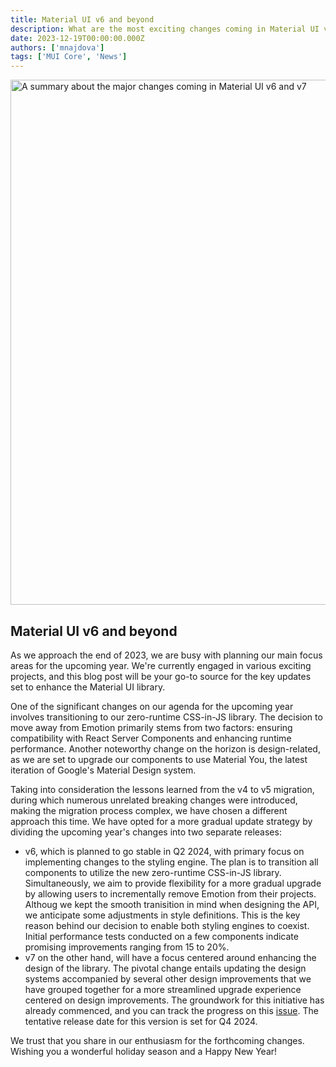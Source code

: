 ```yaml
---
title: Material UI v6 and beyond
description: What are the most exciting changes coming in Material UI v6? Read all about it here!
date: 2023-12-19T00:00:00.000Z
authors: ['mnajdova']
tags: ['MUI Core', 'News']
---
```


<img alt="A summary about the major changes coming in Material UI v6 and v7" src="/static/blog/2023-material-ui-v6-and-beyond/post-header.jpg" width="1200" height="840" loading="lazy" />

## Material UI v6 and beyond

As we approach the end of 2023, we are busy with planning our main focus areas for the upcoming year.
We're currently engaged in various exciting projects, and this blog post will be your go-to source for the key updates set to enhance the Material UI library.

One of the significant changes on our agenda for the upcoming year involves transitioning to our zero-runtime CSS-in-JS library.
The decision to move away from Emotion primarily stems from two factors: ensuring compatibility with React Server Components and enhancing runtime performance.
Another noteworthy change on the horizon is design-related, as we are set to upgrade our components to use Material You, the latest iteration of Google's Material Design system.

Taking into consideration the lessons learned from the v4 to v5 migration, during which numerous unrelated breaking changes were introduced, making the migration process complex, we have chosen a different approach this time.
We have opted for a more gradual update strategy by dividing the upcoming year's changes into two separate releases:

- v6, which is planned to go stable in Q2 2024, with primary focus on implementing changes to the styling engine.
  The plan is to transition all components to utilize the new zero-runtime CSS-in-JS library.
  Simultaneously, we aim to provide flexibility for a more gradual upgrade by allowing users to incrementally remove Emotion from their projects.
  Althoug we kept the smooth tranisition in mind when designing the API, we anticipate some adjustments in style definitions.
  This is the key reason behind our decision to enable both styling engines to coexist.
  Initial performance tests conducted on a few components indicate promising improvements ranging from 15 to 20%.
- v7 on the other hand, will have a focus centered around enhancing the design of the library.
  The pivotal change entails updating the design systems accompanied by several other design improvements that we have grouped together for a more streamlined upgrade experience centered on design improvements.
  The groundwork for this initiative has already commenced, and you can track the progress on this [issue](https://github.com/mui/material-ui/issues/29345).
  The tentative release date for this version is set for Q4 2024.

We trust that you share in our enthusiasm for the forthcoming changes.
Wishing you a wonderful holiday season and a Happy New Year!
